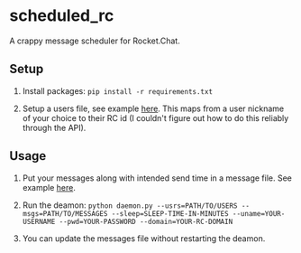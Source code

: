 # scheduled_rc

A crappy message scheduler for Rocket.Chat.

## Setup

1. Install packages:
`pip install -r requirements.txt`

2. Setup a users file, see example [here](data/example_users.json). This maps from a user nickname of your choice to their RC id (I couldn't figure out how to do this reliably through the API).

## Usage
1. Put your messages along with intended send time in a message file. See example [here](data/example_messages.json).

2. Run the deamon:
`python daemon.py --usrs=PATH/TO/USERS --msgs=PATH/TO/MESSAGES --sleep=SLEEP-TIME-IN-MINUTES --uname=YOUR-USERNAME --pwd=YOUR-PASSWORD --domain=YOUR-RC-DOMAIN`

3. You can update the messages file without restarting the deamon.
